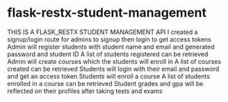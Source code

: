 # flask-restx-student-management

THIS IS A FLASK_RESTX STUDENT MANAGEMENT API
I created a signup/login route for admins to signup then login to get access tokens
Admin will register students with student name and email and generated password and student ID
A list of students registered can be retrieved
Admin will create courses which the students will enroll in
A list of courses created can be retrieved
Students will login with their email and password and get an access token
Students will enroll a course
A list of students enrolled in a course can be retrieved
Student grades and gpa will be reflected on their profiles after taking tests and exams 
